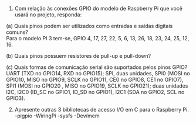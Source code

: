 1. Com relação às conexões GPIO do modelo de Raspberry Pi que você usará no projeto, responda:

(a) Quais pinos podem ser utilizados como entradas e saídas digitais comuns?  
Para o modelo PI 3 tem-se, GPIO 4, 17, 27, 22, 5, 6, 13, 26, 18, 23, 24, 25, 12, 16.

(b) Quais pinos possuem resistores de pull-up e pull-down?

(c) Quais formas de comunicação serial são suportados pelos pinos GPIO?  
UART (TXD no GPIO14, RXD no GPIO15); SPI, duas unidades, SPI0 (MOSI no GPIO10,
MISO no GPIO9, SCLK no GPIO11, CE0 no GPIO8, CE1 no GPIO7), SPI1 (MOSI no GPIO20
, MISO no GPIO19, SCLK no GPIO21); duas unidades I2C, I2C0 (ID_SC no GPIO1,
ID_SD no GPIO1), I2C1 (SDA no GPIO2, SCL no GPIO3).

2. Apresente outras 3 bibliotecas de acesso I/O em C para o Raspberry Pi.  
-pigpio
-WiringPi
-sysfs
-Dev/mem
